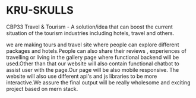 # KRU-SKULLS
CBP33 Travel & Tourism - A solution/idea that can boost the current situation of the tourism industries including hotels, travel and others.

we are making tours and travel site where people can explore different packages and hotels.People can also share their reviews , experiences of travelling or living in the gallery page where functional backend will be used.Other than that our website will also contain functional chatbot to assist user with the page.Our page will be also mobile responsive. The website will also use different api's and js libraries to be more interactive.We assure the final output will be really wholesome and exciting project based on mern stack.
